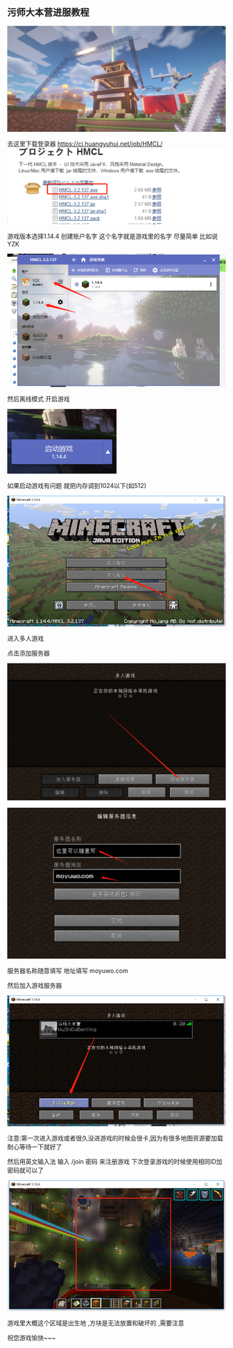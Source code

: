 ## 污师大本营进服教程

![avatar](/img/0.png)

去这里下载登录器 https://ci.huangyuhui.net/job/HMCL/
![avatar](/img/1.png)

游戏版本选择1.14.4  创建账户名字 这个名字就是游戏里的名字 尽量简单  比如说YZK

![avatar](/img/2.png)


然后离线模式 开启游戏

![avatar](/img/3.png)


如果启动游戏有问题 就把内存调到1024以下(如512)

![avatar](/img/4.png)

进入多人游戏

点击添加服务器

![avatar](/img/6.png)

![avatar](/img/7.png)

服务器名称随意填写  地址填写 moyuwo.com

然后加入游戏服务器

![avatar](/img/8.png)

注意:第一次进入游戏或者很久没进游戏的时候会很卡,因为有很多地图资源要加载 
耐心等待一下就好了 

然后用英文输入法 输入 /join 密码  来注册游戏
下次登录游戏的时候使用相同ID加密码就可以了

![avatar](/img/9.png)


游戏里大概这个区域是出生地 ,方块是无法放置和破坏的 ,需要注意

祝您游戏愉快~~~